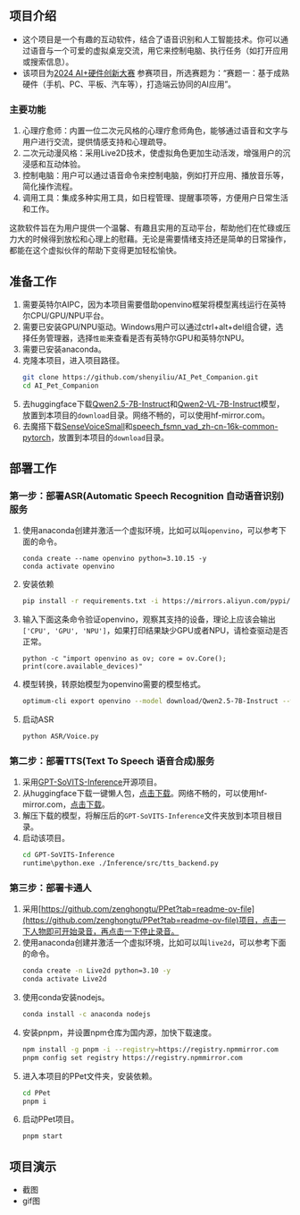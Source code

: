 ## 项目介绍
- 这个项目是一个有趣的互动软件，结合了语音识别和人工智能技术。你可以通过语音与一个可爱的虚拟桌宠交流，用它来控制电脑、执行任务（如打开应用或搜索信息）。
- 该项目为[2024 AI+硬件创新大赛](https://competition.atomgit.com/competitionInfo?id=31577e662cba8dce522bb91b959e347e) 参赛项目，所选赛题为：“赛题一：基于成熟硬件（手机、PC、平板、汽车等），打造端云协同的AI应用”。

### 主要功能
1. 心理疗愈师：内置一位二次元风格的心理疗愈师角色，能够通过语音和文字与用户进行交流，提供情感支持和心理疏导。
2. 二次元动漫风格：采用Live2D技术，使虚拟角色更加生动活泼，增强用户的沉浸感和互动体验。
3. 控制电脑：用户可以通过语音命令来控制电脑，例如打开应用、播放音乐等，简化操作流程。
4. 调用工具：集成多种实用工具，如日程管理、提醒事项等，方便用户日常生活和工作。 

这款软件旨在为用户提供一个温馨、有趣且实用的互动平台，帮助他们在忙碌或压力大的时候得到放松和心理上的慰藉。无论是需要情绪支持还是简单的日常操作，都能在这个虚拟伙伴的帮助下变得更加轻松愉快。

## 准备工作
1. 需要英特尔AIPC，因为本项目需要借助openvino框架将模型离线运行在英特尔CPU/GPU/NPU平台。
2. 需要已安装GPU/NPU驱动。Windows用户可以通过ctrl+alt+del组合键，选择任务管理器，选择`性能`来查看是否有英特尔GPU和英特尔NPU。
3. 需要已安装anaconda。
4. 克隆本项目，进入项目路径。
    ```bash
    git clone https://github.com/shenyiliu/AI_Pet_Companion.git
    cd AI_Pet_Companion
    ```
5. 去huggingface下载[Qwen2.5-7B-Instruct](https://hf-mirror.com/Qwen/Qwen2.5-7B-Instruct)和[Qwen2-VL-7B-Instruct](https://hf-mirror.com/Qwen/Qwen2-VL-7B-Instruct)模型，放置到本项目的`download`目录。网络不畅的，可以使用hf-mirror.com。
6. 去魔搭下载[SenseVoiceSmall](https://modelscope.cn/models/iic/SenseVoiceSmall)和[speech_fsmn_vad_zh-cn-16k-common-pytorch](https://modelscope.cn/models/iic/speech_fsmn_vad_zh-cn-16k-common-pytorch)，放置到本项目的`download`目录。

## 部署工作
### 第一步：部署ASR(Automatic Speech Recognition 自动语音识别)服务
1. 使用anaconda创建并激活一个虚拟环境，比如可以叫`openvino`，可以参考下面的命令。
    ```shell
    conda create --name openvino python=3.10.15 -y
    conda activate openvino
    ```
2. 安装依赖
    ```bash
    pip install -r requirements.txt -i https://mirrors.aliyun.com/pypi/simple/
    ```
3. 输入下面这条命令验证openvino，观察其支持的设备，理论上应该会输出`['CPU', 'GPU', 'NPU']`，如果打印结果缺少GPU或者NPU，请检查驱动是否正常。
    ```shell
    python -c "import openvino as ov; core = ov.Core(); print(core.available_devices)"
    ```
4. 模型转换，转原始模型为openvino需要的模型格式。
    ```bash
    optimum-cli export openvino --model download/Qwen2.5-7B-Instruct --weight-format int4 --task text-generation-with-past output/ov-qwen2.5-7b-instruct-int4
    ```
5. 启动ASR
    ```bash
    python ASR/Voice.py
    ```

### 第二步：部署TTS(Text To Speech 语音合成)服务
1. 采用[GPT-SoVITS-Inference](https://github.com/X-T-E-R/GPT-SoVITS-Inference)开源项目。
2. 从huggingface下载一键懒人包，[点击下载](https://huggingface.co/XTer123/GSVI_prezip/resolve/main/GSVI-2.2.4-240318.7z)。网络不畅的，可以使用hf-mirror.com，[点击下载](https://hf-mirror.com/XTer123/GSVI_prezip/resolve/main/GSVI-2.2.4-240318.7z)。
3. 解压下载的模型，将解压后的`GPT-SoVITS-Inference`文件夹放到本项目根目录。
4. 启动该项目。
    ```bash
    cd GPT-SoVITS-Inference
    runtime\python.exe ./Inference/src/tts_backend.py
    ```

### 第三步：部署卡通人
1. 采用[https://github.com/zenghongtu/PPet?tab=readme-ov-file](https://github.com/zenghongtu/PPet?tab=readme-ov-file)项目，点击一下人物即可开始录音，再点击一下停止录音。
2. 使用anaconda创建并激活一个虚拟环境，比如可以叫`live2d`，可以参考下面的命令。
    ```bash
    conda create -n Live2d python=3.10 -y
    conda activate Live2d
    ```
3. 使用conda安装nodejs。
    ```bash
    conda install -c anaconda nodejs
    ```
4. 安装pnpm，并设置npm仓库为国内源，加快下载速度。
    ```bash
    npm install -g pnpm -i --registry=https://registry.npmmirror.com
    pnpm config set registry https://registry.npmmirror.com
    ```
5. 进入本项目的PPet文件夹，安装依赖。
    ```bash
    cd PPet
    pnpm i
    ```
6. 启动PPet项目。
   ```bash
   pnpm start
   ```

## 项目演示
- 截图
- gif图
